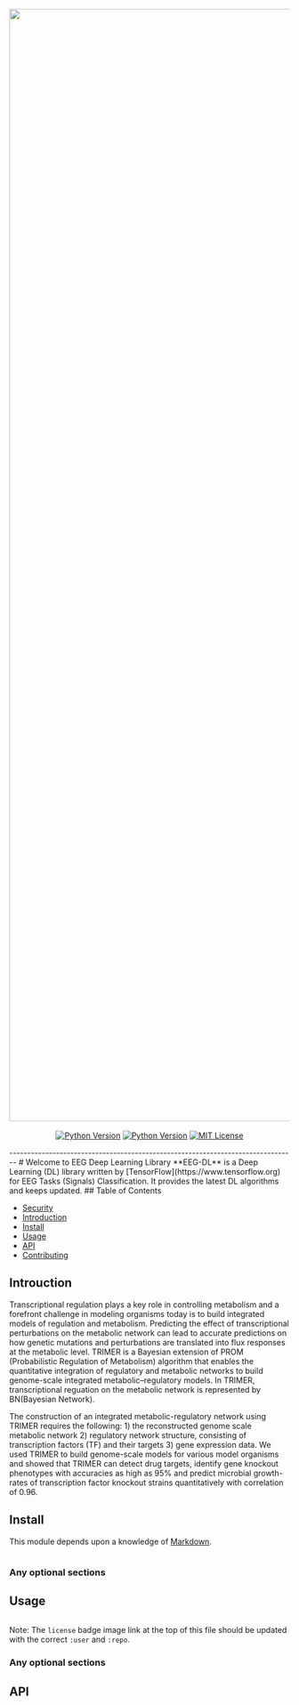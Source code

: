 <p align="center">
  <a href="https://github.com/niupuhua1234/TRIMER"> <img width="2000px" src="https://github.com/niupuhua1234/TRIMER/blob/main/logo.png"></a> 
  <br />
  <br />
  <a href="https://www.mathworks.com/"><img alt="Python Version" src="https://img.shields.io/badge/MATLAB-%3E2016-brightgreen" /></a>
  <a href="https://www.mathworks.com/"><img alt="Python Version" src="https://img.shields.io/badge/R%20version-%3E3.0-orange" /></a>
  <a href="https://github.com//niupuhua1234/TRIMER/blob/main/LICENSE"><img alt="MIT License" src="https://img.shields.io/badge/license-MIT-blue.svg" /></a>
</p>
--------------------------------------------------------------------------------
# Welcome to EEG Deep Learning Library
**EEG-DL** is a Deep Learning (DL) library written by [TensorFlow](https://www.tensorflow.org) for EEG Tasks (Signals) Classification. It provides the latest DL algorithms and keeps updated. 
## Table of Contents

- [Security](#security)
- [Introduction](#Introduction)
- [Install](#install)
- [Usage](#usage)
- [API](#api)
- [Contributing](#contributing)

## Introuction
Transcriptional regulation plays a key role in controlling metabolism and a forefront challenge in modeling organisms today is to build integrated models of regulation and metabolism. Predicting the effect of transcriptional perturbations on the metabolic network can lead to accurate predictions on how genetic mutations and perturbations are translated into flux responses at the metabolic level. TRIMER is a Bayesian extension of PROM (Probabilistic Regulation of Metabolism) algorithm that enables the quantitative integration of regulatory and metabolic networks to build genome-scale integrated metabolic–regulatory models. In TRIMER, transcriptional reguation on the metabolic network is represented by BN(Bayesian Network).

The construction of an integrated metabolic-regulatory network using TRIMER requires the following: 1) the reconstructed genome scale metabolic network 2) regulatory network structure, consisting of transcription factors (TF) and their targets 3) gene expression data.  We used TRIMER to build genome-scale models for various model organisms and showed that TRIMER can detect drug targets, identify gene knockout phenotypes with accuracies as high as 95% and predict microbial growth-rates of transcription factor knockout strains quantitatively with correlation of 0.96.

## Install

This module depends upon a knowledge of [Markdown]().

```
```

### Any optional sections

## Usage

```
```

Note: The `license` badge image link at the top of this file should be updated with the correct `:user` and `:repo`.

### Any optional sections

## API
